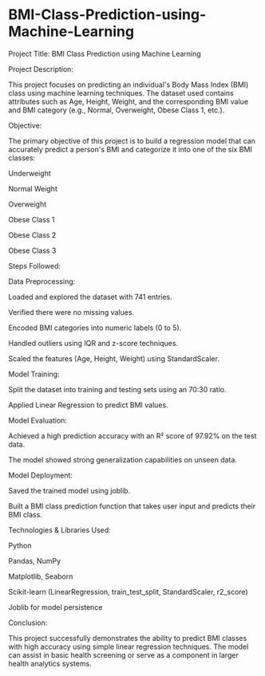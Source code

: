 # BMI-Class-Prediction-using-Machine-Learning

Project Title: BMI Class Prediction using Machine Learning

Project Description:

This project focuses on predicting an individual's Body Mass Index (BMI) class using machine learning techniques. The dataset used contains attributes such as Age, Height, Weight, and the corresponding BMI value and BMI category (e.g., Normal, Overweight, Obese Class 1, etc.).

Objective:

The primary objective of this project is to build a regression model that can accurately predict a person's BMI and categorize it into one of the six BMI classes:

Underweight

Normal Weight

Overweight

Obese Class 1

Obese Class 2

Obese Class 3

Steps Followed:

Data Preprocessing:

Loaded and explored the dataset with 741 entries.

Verified there were no missing values.

Encoded BMI categories into numeric labels (0 to 5).

Handled outliers using IQR and z-score techniques.

Scaled the features (Age, Height, Weight) using StandardScaler.

Model Training:

Split the dataset into training and testing sets using an 70:30 ratio.

Applied Linear Regression to predict BMI values.

Model Evaluation:

Achieved a high prediction accuracy with an R² score of 97.92% on the test data.

The model showed strong generalization capabilities on unseen data.

Model Deployment:

Saved the trained model using joblib.

Built a BMI class prediction function that takes user input and predicts their BMI class.

Technologies & Libraries Used:

Python

Pandas, NumPy

Matplotlib, Seaborn

Scikit-learn (LinearRegression, train_test_split, StandardScaler, r2_score)

Joblib for model persistence

Conclusion:

This project successfully demonstrates the ability to predict BMI classes with high accuracy using simple linear regression techniques. The model can assist in basic health screening or serve as a component in larger health analytics systems.

